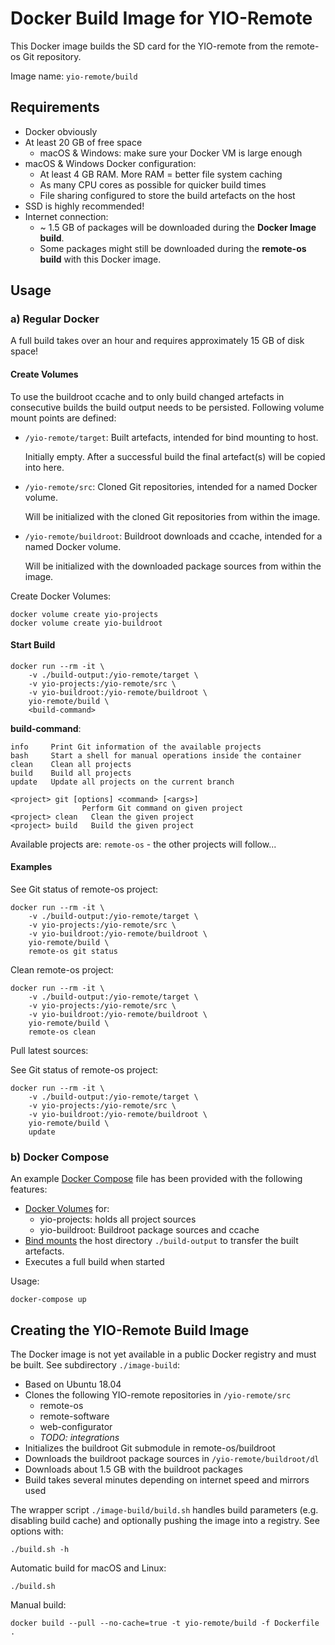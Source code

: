 # Docker Build Image for YIO-Remote

This Docker image builds the SD card for the YIO-remote from the remote-os Git repository.

Image name: `yio-remote/build`

## Requirements

- Docker obviously
- At least 20 GB of free space
  - macOS & Windows: make sure your Docker VM is large enough
- macOS & Windows Docker configuration:
  - At least 4 GB RAM. More RAM = better file system caching
  - As many CPU cores as possible for quicker build times
  - File sharing configured to store the build artefacts on the host
- SSD is highly recommended!
- Internet connection:
  - ~ 1.5 GB of packages will be downloaded during the **Docker Image build**.
  - Some packages might still be downloaded during the **remote-os build** with this Docker image.

## Usage

### a) Regular Docker

A full build takes over an hour and requires approximately 15 GB of disk space!

#### Create Volumes

To use the buildroot ccache and to only build changed artefacts in consecutive builds the build output needs to be persisted. Following volume mount points are defined:

- `/yio-remote/target`: Built artefacts, intended for bind mounting to host.

  Initially empty. After a successful build the final artefact(s) will be copied into here.

- `/yio-remote/src`: Cloned Git repositories, intended for a named Docker volume.

  Will be initialized with the cloned Git repositories from within the image.

- `/yio-remote/buildroot`: Buildroot downloads and ccache, intended for a named Docker volume.

  Will be initialized with the downloaded package sources from within the image.

Create Docker Volumes:

    docker volume create yio-projects
    docker volume create yio-buildroot

#### Start Build

    docker run --rm -it \
        -v ./build-output:/yio-remote/target \
        -v yio-projects:/yio-remote/src \
        -v yio-buildroot:/yio-remote/buildroot \
        yio-remote/build \
        <build-command>

**build-command**:

    info     Print Git information of the available projects
    bash     Start a shell for manual operations inside the container
    clean    Clean all projects
    build    Build all projects
    update   Update all projects on the current branch

    <project> git [options] <command> [<args>]
                    Perform Git command on given project
    <project> clean   Clean the given project
    <project> build   Build the given project

Available projects are: `remote-os` - the other projects will follow...

#### Examples

See Git status of remote-os project:

    docker run --rm -it \
        -v ./build-output:/yio-remote/target \
        -v yio-projects:/yio-remote/src \
        -v yio-buildroot:/yio-remote/buildroot \
        yio-remote/build \
        remote-os git status

Clean remote-os project:

    docker run --rm -it \
        -v ./build-output:/yio-remote/target \
        -v yio-projects:/yio-remote/src \
        -v yio-buildroot:/yio-remote/buildroot \
        yio-remote/build \
        remote-os clean

Pull latest sources:

See Git status of remote-os project:

    docker run --rm -it \
        -v ./build-output:/yio-remote/target \
        -v yio-projects:/yio-remote/src \
        -v yio-buildroot:/yio-remote/buildroot \
        yio-remote/build \
        update

### b) Docker Compose

An example [Docker Compose](https://docs.docker.com/compose/) file has been provided with the following features:

- [Docker Volumes](https://docs.docker.com/storage/volumes/) for:
  - yio-projects: holds all project sources
  - yio-buildroot: Buildroot package sources and ccache
- [Bind mounts](https://docs.docker.com/storage/bind-mounts/) the host directory `./build-output` to transfer the built artefacts.
- Executes a full build when started

Usage:

    docker-compose up

## Creating the YIO-Remote Build Image

The Docker image is not yet available in a public Docker registry and must be built. See subdirectory `./image-build`:

- Based on Ubuntu 18.04
- Clones the following YIO-remote repositories in `/yio-remote/src`
  - remote-os
  - remote-software
  - web-configurator
  - *TODO: integrations*
- Initializes the buildroot Git submodule in remote-os/buildroot
- Downloads the buildroot package sources in `/yio-remote/buildroot/dl`
- Downloads about 1.5 GB with the buildroot packages
- Build takes several minutes depending on internet speed and mirrors used

The wrapper script `./image-build/build.sh` handles build parameters (e.g. disabling build cache) and optionally pushing the image into a registry. See options with:

    ./build.sh -h

Automatic build for macOS and Linux:

    ./build.sh

Manual build:

    docker build --pull --no-cache=true -t yio-remote/build -f Dockerfile .
